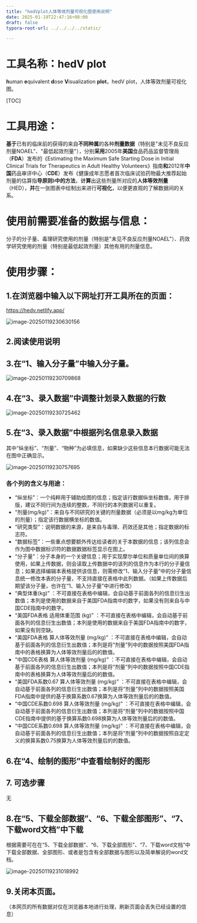 ```yaml
---
title: "hedVplot人体等效剂量可视化图使用说明"
date: 2025-01-19T22:47:16+08:00
draft: false
typora-root-url: ../../../../static/

---
```


# 工具名称：hedV plot

**h**uman **e**quivalent **d**ose **V**isualization **plot**，hedV plot，人体等效剂量可视化图。

[TOC]

# 工具用途：

**基于**已有的临床前的获得的来自**不同种属**的各种**剂量数据**（特别是"未见不良反应剂量NOAEL"、"最低起效剂量"），分别**采用**2005年**美国**食品药品监督管理局（**FDA**）发布的《Estimating the Maximum Safe Starting Dose in Initial Clinical Trials for Therapeutics in Adult Healthy Volunteers》指南**和**2012年**中国**药品审评中心（**CDE**）发布《健康成年志愿者首次临床试验药物最大推荐起始剂量的估算指**导原则**》**中的方法**，**计算**出这些剂量所对应的**人体等效剂量**（HED），**并**在一张图表中绘制出来进行**可视化**，以便更直观的了解数据间的关系。

# 使用前需要准备的数据与信息：

分子的分子量、毒理研究使用的剂量（特别是"未见不良反应剂量NOAEL"）、药效学研究使用的剂量（特别是最低起效剂量）其他有用的剂量信息。

# 使用步骤：

## 1.在浏览器中输入以下网址打开工具所在的页面：

https://hedv.netlify.app/

![image-20250119230630156](/images/hedVplot人体等效剂量可视化图使用说明/image-20250119230630156.png)

## 2.阅读使用说明

## 3.在“1、输入分子量”中输入分子量。

![image-20250119230709868](/images/hedVplot人体等效剂量可视化图使用说明/image-20250119230709868.png)

## 4.在“3、录入数据”中调整计划录入数据的行数

![image-20250119230725462](/images/hedVplot人体等效剂量可视化图使用说明/image-20250119230725462.png)

## 5.在“3、录入数据”中根据列名信息录入数据

其中“纵坐标”、“剂量”、“物种”为必填信息，如果缺少这些信息本行数据可能无法在图中正确显示。

![image-20250119230757695](/images/hedVplot人体等效剂量可视化图使用说明/image-20250119230757695.png)

### 各个列的含义与用途：

- “纵坐标”：一个纯粹用于辅助绘图的信息；指定该行数据纵坐标数值，用于排版，建议不同行间为连续的整数，不同行的本列数据可以重复。
- “剂量(mg/kg)”：来自与不同研究的关键的剂量数据（必须是以mg/kg为单位的剂量）；指定该行数据横坐标的数值。
- “研究类型”：说明数据的来源，是来自与毒理、药效还是其他；指定数据的标志符。
- “数据标签”：一些重点想要额外传达给读者的关于本数据的信息；该列信息会作为图中数据标识符的数据数据标签显示在图上。
- “分子量”：分子本身的一个关键信息；用于实现摩尔单位和质量单位间的换算使用，如果上传数据，则会读取上传数据中的该列的信息作为本行的分子量信息；如果选择编辑本表格提供该信息，则需修改“1、输入分子量”中的分子量信息统一修改本表的分子量，不支持直接在表格中此列数据。（如果上传数据后期望该分子量，也许在“1、输入分子量”中进行修改）
- “典型体重(kg)” ：不可直接在表格中编辑，会自动基于前面各列的信息衍生出数值；本列是使用的数据来自于美国FDA指南中的数字，如果没有则来自与中国CDE指南中的数字。
- “美国FDA表格 适用体重范围 (kg)” ：不可直接在表格中编辑，会自动基于前面各列的信息衍生出数值；本列是使用的数据来自于美国FDA指南中的数字，如果没有则空缺。
- “美国FDA表格 算人体等效剂量 (mg/kg)” ：不可直接在表格中编辑，会自动基于前面各列的信息衍生出数值；本列是将“剂量”列中的数据按照美国FDA指南中的表格换算为人体等效剂量后的的数值。
- “中国CDE表格 算人体等效剂量 (mg/kg)” ：不可直接在表格中编辑，会自动基于前面各列的信息衍生出数值；本列是将“剂量”列中的数据按照中国CDE指南中的表格换算为人体等效剂量后的的数值。
- “美国FDA系数0.67 算人体等效剂量 (mg/kg)” ：不可直接在表格中编辑，会自动基于前面各列的信息衍生出数值；本列是将“剂量”列中的数据按照美国FDA指南中提供的基于换算系数0.67换算为人体等效剂量后的的数值。
- “中国CDE系数0.698 算人体等效剂量 (mg/kg)” ：不可直接在表格中编辑，会自动基于前面各列的信息衍生出数值；本列是将“剂量”列中的数据按照中国CDE指南中提供的基于换算系数0.698换算为人体等效剂量后的的数值。
- “中国CDE系数0.698 算人体等效剂量 (mg/kg)” ：不可直接在表格中编辑，会自动基于前面各列的信息衍生出数值；本列是将“剂量”列中的数据按照自定定义的换算系数0.75换算为人体等效剂量后的的数值。


## 6.在“4、绘制的图形”中查看绘制好的图形

## 7. 可选步骤

无

## 8.在“5、下载全部数据”、“6、下载全部图形”、“7、下载word文档”中下载

根据需要可在在“5、下载全部数据”、“6、下载全部图形”、“7、下载word文档”中下载全部数据、全部图形、或者是包含有全部数据与图形以及简单解说的word文档。

![image-20250119231018992](/images/hedVplot人体等效剂量可视化图使用说明/image-20250119231018992.png)

## 9.关闭本页面。

（本网页的所有数据对仅在浏览器本地进行处理，刷新页面会丢失已经设置的信息）
